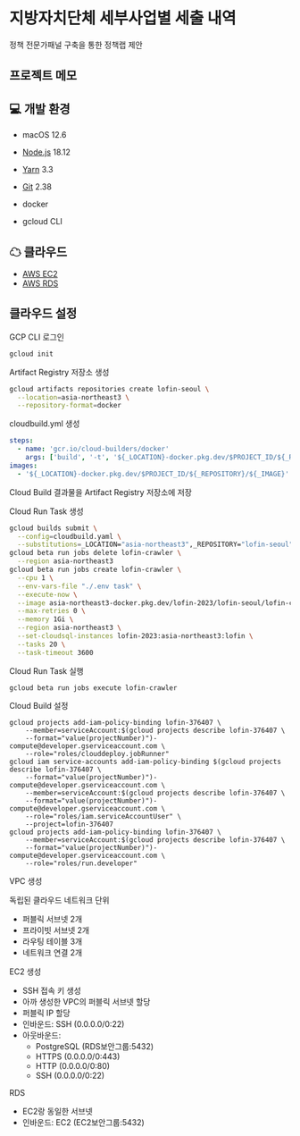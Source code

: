 # 지방자치단체 세부사업별 세출 내역

정책 전문가패널 구축을 통한 정책랩 제안

## 프로젝트 메모

## 💻 개발 환경

- macOS 12.6
- [Node.js](https://nodejs.org/en/) 18.12
- [Yarn](https://yarnpkg.com/getting-started/install#install-corepack) 3.3
- [Git](https://git-scm.com/download) 2.38

- docker
- gcloud CLI

## ☁ 클라우드

- [AWS EC2](https://ap-northeast-2.console.aws.amazon.com/ec2/home?region=ap-northeast-2#Instances:)
- [AWS RDS](https://ap-northeast-2.console.aws.amazon.com/rds/home?region=ap-northeast-2#databases:)

## 클라우드 설정

GCP CLI 로그인

```bash
gcloud init
```

Artifact Registry 저장소 생성

```bash
gcloud artifacts repositories create lofin-seoul \
  --location=asia-northeast3 \
  --repository-format=docker
```

cloudbuild.yml 생성

```yml
steps:
  - name: 'gcr.io/cloud-builders/docker'
    args: ['build', '-t', '${_LOCATION}-docker.pkg.dev/$PROJECT_ID/${_REPOSITORY}/${_IMAGE}', '.']
images:
  - '${_LOCATION}-docker.pkg.dev/$PROJECT_ID/${_REPOSITORY}/${_IMAGE}'
```

Cloud Build 결과물을 Artifact Registry 저장소에 저장

Cloud Run Task 생성

```bash
gcloud builds submit \
  --config=cloudbuild.yaml \
  --substitutions=_LOCATION="asia-northeast3",_REPOSITORY="lofin-seoul",_IMAGE="lofin-crawler" .
gcloud beta run jobs delete lofin-crawler \
  --region asia-northeast3
gcloud beta run jobs create lofin-crawler \
  --cpu 1 \
  --env-vars-file "./.env task" \
  --execute-now \
  --image asia-northeast3-docker.pkg.dev/lofin-2023/lofin-seoul/lofin-crawler:latest \
  --max-retries 0 \
  --memory 1Gi \
  --region asia-northeast3 \
  --set-cloudsql-instances lofin-2023:asia-northeast3:lofin \
  --tasks 20 \
  --task-timeout 3600
```

Cloud Run Task 실행

```
gcloud beta run jobs execute lofin-crawler
```

Cloud Build 설정

```
gcloud projects add-iam-policy-binding lofin-376407 \
    --member=serviceAccount:$(gcloud projects describe lofin-376407 \
    --format="value(projectNumber)")-compute@developer.gserviceaccount.com \
    --role="roles/clouddeploy.jobRunner"
gcloud iam service-accounts add-iam-policy-binding $(gcloud projects describe lofin-376407 \
    --format="value(projectNumber)")-compute@developer.gserviceaccount.com \
    --member=serviceAccount:$(gcloud projects describe lofin-376407 \
    --format="value(projectNumber)")-compute@developer.gserviceaccount.com \
    --role="roles/iam.serviceAccountUser" \
    --project=lofin-376407
gcloud projects add-iam-policy-binding lofin-376407 \
    --member=serviceAccount:$(gcloud projects describe lofin-376407 \
    --format="value(projectNumber)")-compute@developer.gserviceaccount.com \
    --role="roles/run.developer"

```

VPC 생성

독립된 클라우드 네트워크 단위

- 퍼블릭 서브넷 2개
- 프라이빗 서브넷 2개
- 라우팅 테이블 3개
- 네트워크 연결 2개

EC2 생성

- SSH 접속 키 생성
- 아까 생성한 VPC의 퍼블릭 서브넷 할당
- 퍼블릭 IP 할당
- 인바운드: SSH (0.0.0.0/0:22)
- 아웃바운드:
  - PostgreSQL (RDS보안그룹:5432)
  - HTTPS (0.0.0.0/0:443)
  - HTTP (0.0.0.0/0:80)
  - SSH (0.0.0.0/0:22)

RDS

- EC2랑 동일한 서브넷
- 인바운드: EC2 (EC2보안그룹:5432)
